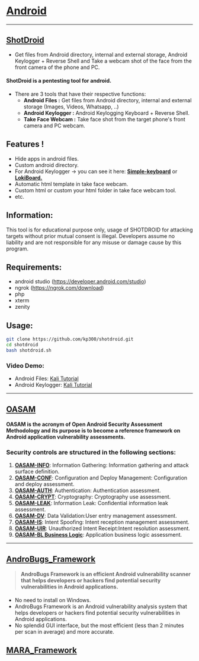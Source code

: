 # [Android]()

---

## [ShotDroid](https://github.com/kp300/shotdroid)
- Get files from Android directory, internal and external storage, Android Keylogger + Reverse Shell and Take a webcam shot of the face from the front camera of the phone and PC.

#### ShotDroid is a pentesting tool for android. 
- There are 3 tools that have their respective functions:
  - **Android Files :** Get files from Android directory, internal and external storage (Images, Videos, Whatsapp, ..)
  - **Android Keylogger :** Android Keylogging Keyboard + Reverse Shell.
  - **Take Face Webcam :** Take face shot from the target phone's front camera and PC webcam.
 
 
## Features !
 - Hide apps in android files.
 - Custom android directory.
 - For Android Keylogger -> you can see it here: [**Simple-keyboard**](https://github.com/rkkr/simple-keyboard/) or [**LokiBoard.**](https://github.com/IceWreck/LokiBoard-Android-Keylogger)
 - Automatic html template in take face webcam.
 - Custom html or custom your html folder in take face webcam tool.
 - etc.
 
## Information:
This tool is for educational purpose only, usage of SHOTDROID for attacking targets without prior mutual consent is illegal. Developers assume no liability and are not responsible for any misuse or damage cause by this program.
 
## Requirements:
 - android studio (https://developer.android.com/studio)
 - ngrok (https://ngrok.com/download)
 - php
 - xterm
 - zenity

## Usage:
```bash
git clone https://github.com/kp300/shotdroid.git
cd shotdroid
bash shotdroid.sh
```

### Video Demo: 
- Android Files: [Kali Tutorial](https://www.youtube.com/watch?v=9eGniotVgKg)
- Android Keylogger: [Kali Tutorial](https://www.youtube.com/watch?v=l-9YhrKonDY)


---

## [OASAM](https://github.com/b66l/OASAM)
#### OASAM is the acronym of Open Android Security Assessment Methodology and its purpose is to become a reference framework on Android application vulnerability assessments.

### Security controls are structured in the following sections:
1. **[OASAM-INFO](https://github.com/b66l/OASAM/tree/master/oasam-info-information-gathering)**:  Information Gathering:  Information gathering and attack surface definition.
2. **[OASAM-CONF](https://github.com/b66l/OASAM/tree/master/oasam-conf-configuration-and-deploy-management)**: Configuration and Deploy Management: Configuration and deploy assessment.
3. **[OASAM-AUTH](https://github.com/b66l/OASAM/tree/master/oasam-auth-authentication)**: Authentication: Authentication assessment.
4. **[OASAM-CRYPT](https://github.com/b66l/OASAM/tree/master/oasam-crypt-cryptography)**:  Cryptography: Cryptography use assessment.
5. **[OASAM-LEAK](https://github.com/b66l/OASAM/tree/master/oasam-leak-information-leak)**: Information Leak: Confidential information leak assessment.
6. **[OASAM-DV](https://github.com/b66l/OASAM/tree/master/oasam-dv-data-validation)**: Data Validation:User entry management assessment.
7. **[OASAM-IS](https://github.com/b66l/OASAM/tree/master/oasam-is-intent-spoofing)**: Intent Spoofing: Intent reception management assessment.
8. **[OASAM-UIR](https://github.com/b66l/OASAM/tree/master/oasam-uir-unauthorized-intent-receipt)**: Unauthorized Intent Receipt:Intent resolution assessment.
9. **[OASAM-BL Business Logic](https://github.com/b66l/OASAM/tree/master/oasam-bl-business-logic)**: Application business logic assessment.

---

## [AndroBugs_Framework](https://github.com/AndroBugs/AndroBugs_Framework)
> #### AndroBugs Framework is an efficient Android vulnerability scanner that helps developers or hackers find potential security vulnerabilities in Android applications. 
- No need to install on Windows.
- AndroBugs Framework is an Android vulnerability analysis system that helps developers or hackers find potential security vulnerabilities in Android applications.
- No splendid GUI interface, but the most efficient (less than 2 minutes per scan in average) and more accurate.


## [MARA_Framework](https://github.com/xtiankisutsa/MARA_Framework)

